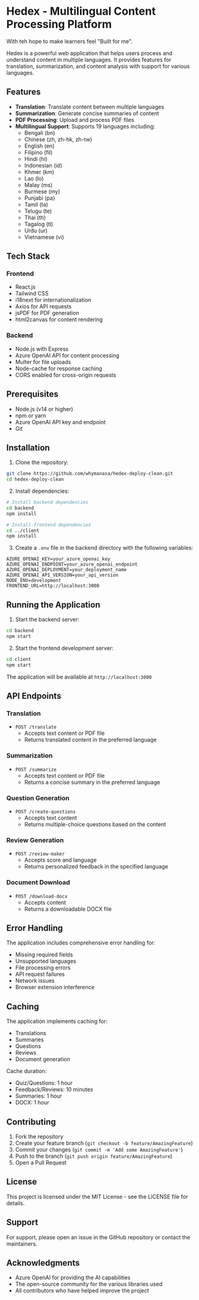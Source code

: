 # Hedex - Multilingual Content Processing Platform
With teh hope to make learners feel "Built for me".

Hedex is a powerful web application that helps users process and understand content in multiple languages. It provides features for translation, summarization, and content analysis with support for various languages.

## Features

- **Translation**: Translate content between multiple languages
- **Summarization**: Generate concise summaries of content
- **PDF Processing**: Upload and process PDF files
- **Multilingual Support**: Supports 19 languages including:
  - Bengali (bn)
  - Chinese (zh, zh-hk, zh-tw)
  - English (en)
  - Filipino (fil)
  - Hindi (hi)
  - Indonesian (id)
  - Khmer (km)
  - Lao (lo)
  - Malay (ms)
  - Burmese (my)
  - Punjabi (pa)
  - Tamil (ta)
  - Telugu (te)
  - Thai (th)
  - Tagalog (tl)
  - Urdu (ur)
  - Vietnamese (vi)

## Tech Stack

### Frontend
- React.js
- Tailwind CSS
- i18next for internationalization
- Axios for API requests
- jsPDF for PDF generation
- html2canvas for content rendering

### Backend
- Node.js with Express
- Azure OpenAI API for content processing
- Multer for file uploads
- Node-cache for response caching
- CORS enabled for cross-origin requests

## Prerequisites

- Node.js (v14 or higher)
- npm or yarn
- Azure OpenAI API key and endpoint
- Git

## Installation

1. Clone the repository:
```bash
git clone https://github.com/whymanasa/hedex-deploy-clean.git
cd hedex-deploy-clean
```

2. Install dependencies:
```bash
# Install backend dependencies
cd backend
npm install

# Install frontend dependencies
cd ../client
npm install
```

3. Create a `.env` file in the backend directory with the following variables:
```env
AZURE_OPENAI_KEY=your_azure_openai_key
AZURE_OPENAI_ENDPOINT=your_azure_openai_endpoint
AZURE_OPENAI_DEPLOYMENT=your_deployment_name
AZURE_OPENAI_API_VERSION=your_api_version
NODE_ENV=development
FRONTEND_URL=http://localhost:3000
```

## Running the Application

1. Start the backend server:
```bash
cd backend
npm start
```

2. Start the frontend development server:
```bash
cd client
npm start
```

The application will be available at `http://localhost:3000`

## API Endpoints

### Translation
- `POST /translate`
  - Accepts text content or PDF file
  - Returns translated content in the preferred language

### Summarization
- `POST /summarize`
  - Accepts text content or PDF file
  - Returns a concise summary in the preferred language

### Question Generation
- `POST /create-questions`
  - Accepts text content
  - Returns multiple-choice questions based on the content

### Review Generation
- `POST /review-maker`
  - Accepts score and language
  - Returns personalized feedback in the specified language

### Document Download
- `POST /download-docx`
  - Accepts content
  - Returns a downloadable DOCX file

## Error Handling

The application includes comprehensive error handling for:
- Missing required fields
- Unsupported languages
- File processing errors
- API request failures
- Network issues
- Browser extension interference

## Caching

The application implements caching for:
- Translations
- Summaries
- Questions
- Reviews
- Document generation

Cache duration:
- Quiz/Questions: 1 hour
- Feedback/Reviews: 10 minutes
- Summaries: 1 hour
- DOCX: 1 hour

## Contributing

1. Fork the repository
2. Create your feature branch (`git checkout -b feature/AmazingFeature`)
3. Commit your changes (`git commit -m 'Add some AmazingFeature'`)
4. Push to the branch (`git push origin feature/AmazingFeature`)
5. Open a Pull Request

## License

This project is licensed under the MIT License - see the LICENSE file for details.

## Support

For support, please open an issue in the GitHub repository or contact the maintainers.

## Acknowledgments

- Azure OpenAI for providing the AI capabilities
- The open-source community for the various libraries used
- All contributors who have helped improve the project
